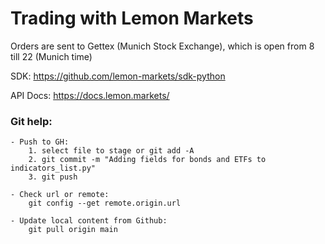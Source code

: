 # Trading with Lemon Markets

Orders are sent to Gettex (Munich Stock Exchange), which is open from 8 till 22 (Munich time)

SDK: https://github.com/lemon-markets/sdk-python

API Docs: https://docs.lemon.markets/

### Git help:

    - Push to GH:
        1. select file to stage or git add -A
        2. git commit -m "Adding fields for bonds and ETFs to indicators_list.py"
        3. git push

    - Check url or remote: 
        git config --get remote.origin.url
    
    - Update local content from Github: 
        git pull origin main